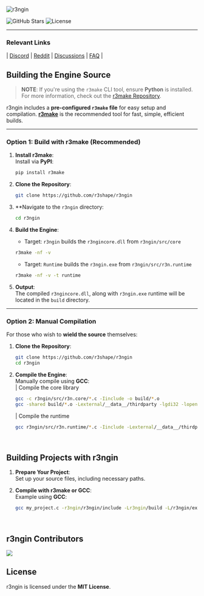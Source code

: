 ![r3ngin](.external/.data/assets/textures/logo.png)

![GitHub Stars](https://img.shields.io/github/stars/r3shape/r3ngin?style=for-the-badge&label=stars&labelColor=black&color=white)
![License](https://img.shields.io/badge/mit-badge?style=for-the-badge&logo=mit&logoColor=white&label=License&labelColor=black&color=white)

---

### Relevant Links
| [Discord](https://discord.gg/kreGBCVsQQ) | [Reddit](https://www.reddit.com/r/r3shape/) | [Discussions](https://github.com/r3shape/r3ngin/discussions) | [FAQ](https://github.com/r3shape/r3ngin/wiki/r3ngin-FAQ) |


## Building the Engine Source

> **NOTE**: If you're using the `r3make` CLI tool, ensure **Python** is installed. For more information, check out the [r3make Repository](https://github.com/r3shape/r3make).

r3ngin includes a **pre-configured `r3make` file** for easy setup and compilation. **[r3make](https://github.com/r3shape/r3make)** is the recommended tool for fast, simple, efficient builds.

---

### Option 1: Build with **r3make** (Recommended)

1. **Install r3make**:  
   Install via **PyPI**:  
   ```bash
   pip install r3make
   ```

2. **Clone the Repository**:  
   ```bash
   git clone https://github.com/r3shape/r3ngin
   ```

3. **Navigate to the `r3ngin` directory:
   ```bash
   cd r3ngin
   ```

4. **Build the Engine**:  
   - Target: `r3ngin` builds the `r3ngincore.dll` from `r3ngin/src/core`
   ```bash
   r3make -nf -v
   ```
   - Target: `Runtime` builds the `r3ngin.exe` from `r3ngin/src/r3n.runtime`
   ```bash
   r3make -nf -v -t runtime
   ```

5. **Output**:  
   The compiled `r3ngincore.dll`, along with `r3ngin.exe` runtime will be located in the `build` directory.
---

### Option 2: Manual Compilation

For those who wish to **wield the source** themselves:

1. **Clone the Repository**:  
   ```bash
   git clone https://github.com/r3shape/r3ngin
   cd r3ngin
   ```

2. **Compile the Engine**:  
   Manually compile using **GCC**:  
   | Compile the core library
   ```bash
   gcc -c r3ngin/src/r3n.core/*.c -Iinclude -o build/*.o
   gcc -shared build/*.o -Lexternal/__data__/thirdparty -lgdi32 -lopengl32 -lr3kit -o build/r3n.core.dll
   ```
   | Compile the runtime
   ```bash
   gcc r3ngin/src/r3n.runtime/*.c -Iinclude -Lexternal/__data__/thirdparty -Lbuild -lr3n.core -lr3kit -o build/r3ngin.exe
   ```

<br>

## Building Projects with **r3ngin**

1. **Prepare Your Project**:  
   Set up your source files, including necessary paths.

2. **Compile with r3make or GCC**:  
   Example using **GCC**:  
   ```bash
   gcc my_project.c -r3ngin/r3ngin/include -Lr3ngin/build -L/r3ngin/external/__data__/thirdparty -lr3n.core -lr3kit -o my_project.exe
   ```

<br>

## r3ngin Contributors

<a href="https://github.com/r3shape/r3ngin/graphs/contributors">
  <img src="https://contrib.rocks/image?repo=r3shape/r3ngin"/>
</a>

<br>

## License

r3ngin is licensed under the **MIT License**.
